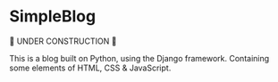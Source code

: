# SimpleBlog

:construction: UNDER CONSTRUCTION :construction:

This is a blog built on Python, using the Django framework. Containing some elements of HTML, CSS & JavaScript.
